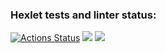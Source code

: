 ### Hexlet tests and linter status:
[![Actions Status](https://github.com/90909A/frontend-project-lvl3/workflows/hexlet-check/badge.svg)](https://github.com/90909A/frontend-project-lvl3/actions)
<a href="https://codeclimate.com/github/90909A/frontend-project-lvl3/maintainability"><img src="https://api.codeclimate.com/v1/badges/e28069180b20b4241e4f/maintainability" /></a>
<a href="https://codeclimate.com/github/90909A/frontend-project-lvl3/test_coverage"><img src="https://api.codeclimate.com/v1/badges/e28069180b20b4241e4f/test_coverage" /></a>
